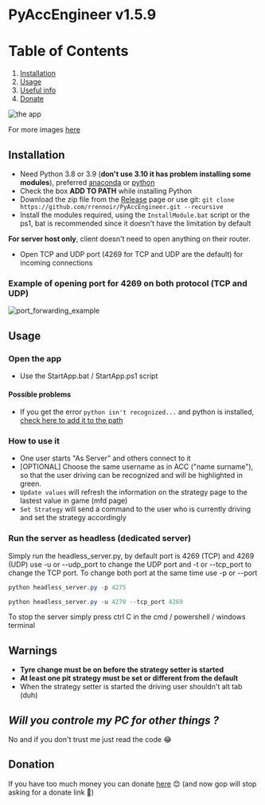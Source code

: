 # PyAccEngineer v1.5.9

# Table of Contents

1. [Installation](#installation)
2. [Usage](#usage)
3. [Useful info](#warnings)
4. [Donate](#donation)

![the app](https://i.imgur.com/lCR0e42.png)

For more images [here](https://imgur.com/a/ZlYYni5)

## Installation

- Need Python 3.8 or 3.9 (**don't use 3.10 it has problem installing some modules**), preferred [anaconda](https://www.anaconda.com/products/individual) or [python](https://www.python.org/downloads/)
- Check the box **ADD TO PATH** while installing Python
- Download the zip file from the [Release](https://github.com/rrennoir/PyAccEngineer/releases) page or use git: `git clone https://github.com/rrennoir/PyAccEngineer.git --recursive`
- Install the modules required, using the `InstallModule.bat` script or the ps1, bat is recommended since it doesn't have the limitation by default

**For server host only**, client doesn't need to open anything on their router.
- Open TCP and UDP port (4269 for TCP and UDP are the default) for incoming connections

### Example of opening port for 4269 on both protocol (TCP and UDP)

![port_forwarding_example](https://user-images.githubusercontent.com/32205591/145807682-943e091b-3cd3-4818-b71d-825ce2d52b37.png)

## Usage

### Open the app

- Use the StartApp.bat / StartApp.ps1 script 

#### Possible problems

- If you get the error `python isn't recognized...` and python is installed, [check here to add it to the path](https://www.educative.io/edpresso/how-to-add-python-to-path-variable-in-windows)

### How to use it

- One user starts "As Server" and others connect to it
- [OPTIONAL] Choose the same username as in ACC ("name surname"), so that the user driving can be recognized and will be highlighted in green.
- `Update values` will refresh the information on the strategy page to the lastest value in game (mfd page)
- `Set Strategy` will send a command to the user who is currently driving and set the strategy accordingly

### Run the server as headless (dedicated server)

Simply run the headless_server.py, by default port is 4269 (TCP) and 4269 (UDP) use -u or --udp_port to change the UDP port and -t or --tcp_port to change the TCP port. To change both port at the same time use -p or --port

```powershell
python headless_server.py -p 4275
```

```powershell
python headless_server.py -u 4270 --tcp_port 4269
```

To stop the server simply press ctrl C in the cmd / powershell / windows terminal

## **Warnings**

- **Tyre change must be on before the strategy setter is started**
- **At least one pit strategy must be set or different from the default**
- When the strategy setter is started the driving user shouldn't alt tab (duh)

## ***Will you controle my PC for other things ?***

No and if you don't trust me just read the code 😂

## Donation

If you have too much money you can donate [here](https://www.paypal.com/donate?hosted_button_id=H8LHDCTB7R2KC) 😊
(and now gop will stop asking for a donate link 🐒)

